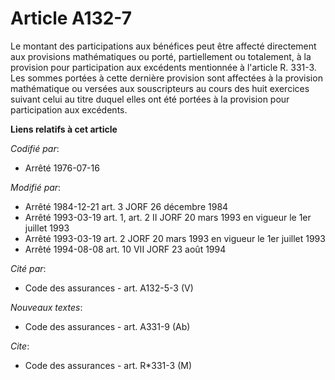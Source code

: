 # Article A132-7

Le montant des participations aux bénéfices peut être affecté directement aux provisions mathématiques ou porté,
partiellement ou totalement, à la provision pour participation aux excédents mentionnée à l'article R. 331-3. Les sommes
portées à cette dernière provision sont affectées à la provision mathématique ou versées aux souscripteurs au cours des huit
exercices suivant celui au titre duquel elles ont été portées à la provision pour participation aux excédents.

**Liens relatifs à cet article**

_Codifié par_:

  - Arrêté 1976-07-16

_Modifié par_:

  - Arrêté 1984-12-21 art. 3 JORF 26 décembre 1984
  - Arrêté 1993-03-19 art. 1, art. 2 II JORF 20 mars 1993 en vigueur le 1er juillet 1993
  - Arrêté 1993-03-19 art. 2 JORF 20 mars 1993 en vigueur le 1er juillet 1993
  - Arrêté 1994-08-08 art. 10 VII JORF 23 août 1994

_Cité par_:

  - Code des assurances - art. A132-5-3 (V)

_Nouveaux textes_:

  - Code des assurances - art. A331-9 (Ab)

_Cite_:

  - Code des assurances - art. R*331-3 (M)
